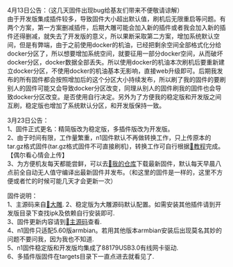 4月13日公告：（这几天固件出现bug给基友们带来不便敬请谅解）   
由于开发版集成插件较多，导致固件大小超出默认值，刷机后无限重启等问题。有两个方案，第一方案删减插件，后期大雕可能会加入新的插件或者我会加入新的插件还得删减，就失去了开发版的意义，所以果断采取第二方案，增加系统默认空间，但是有弊端，由于之前使用docker的机油，已经把剩余空间全部格式化分给docker分区了，所以想要增加系统空间，就要征用一部分docker空间，从而破坏docker分区，docker数据全部丢失。所以使用docker的机油本次刷机后要重新建立docker分区，不使用docker的机油基本无影响，直接web升级即可。后期我发布的所有固件都会按照增加后的这个分区大小持续发布，所以刷了我的固件的要刷别人的固件可能又会导致docker分区改变，同理从别人的固件刷我的固件也会导致docker分区改变。是否使用自行决定。另外为了方便我的稳定版和开发版之间互刷，稳定版也增加了系统默认分区，和开发版保持一致。

3月23日公告：   
1、固件正式更名：精简版改为稳定版，多插件版改为开发版。  
2、由于时间有限，工作量繁重，n1固件默认不再做转换工作，只上传原本的tar.gz格式固件(tar.gz格式固件不可直接刷机)，转换工作可自行根据[🔗教程](https://github.com/tuanqing/mknop)完成。【偶尔看心情会上传】  
3、为方便机友每天都能尝鲜，可以去[🔗我的仓库](https://github.com/bin20088/Bin/releases)下载最新固件，默认每天早晨八点前全自动无人值守编译出最新固件并发布。（和这里的固件是一样的，这里不方便或者忙的时候可能几天才会更新一次）    

固件说明：  
1、主源码来自[🔗大雕](https://github.com/coolsnowwolf/lede).
2、稳定版为大雕源码默认配置。如需安装其他插件请到开发版目录下查找ipk及依赖自行安装即可.  
3、固件更新内容请到[🔗主源码](https://github.com/coolsnowwolf/lede)查看.  
4、n1固件只适配5.60版armbian。若用其他版本armbian安装后出现莫名其妙的问题不要问我，因为我也不知道.  
5、n1固件稳定版和开发版均集成了88179USB3.0有线网卡驱动.  
6、多插件版固件在targets目录下一直点进去就看见了.  
